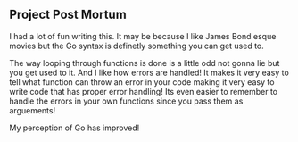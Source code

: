 ## Project Post Mortum

I had a lot of fun writing this. It may be because I like James Bond esque movies but the Go syntax is definetly something you can get used to.

The way looping through functions is done is a little odd not gonna lie but you get used to it. And I like how errors are handled! It makes it very easy to tell what function can throw an error in your code making it very easy to write code that has proper error handling! Its even easier to remember to handle the errors in your own functions since you pass them as arguements!

My perception of Go has improved!
